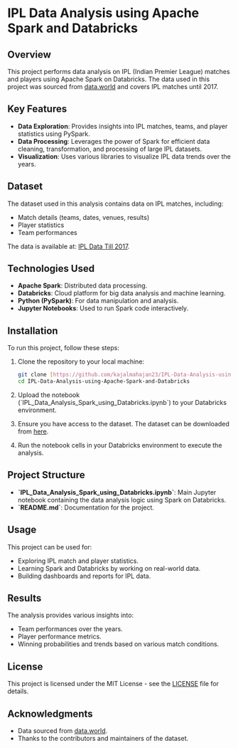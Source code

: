 
# IPL Data Analysis using Apache Spark and Databricks

## Overview

This project performs data analysis on IPL (Indian Premier League) matches and players using Apache Spark on Databricks. The data used in this project was sourced from [data.world](https://data.world/raghu543/ipl-data-till-2017) and covers IPL matches until 2017.

## Key Features

- **Data Exploration**: Provides insights into IPL matches, teams, and player statistics using PySpark.
- **Data Processing**: Leverages the power of Spark for efficient data cleaning, transformation, and processing of large IPL datasets.
- **Visualization**: Uses various libraries to visualize IPL data trends over the years.

## Dataset

The dataset used in this analysis contains data on IPL matches, including:

- Match details (teams, dates, venues, results)
- Player statistics
- Team performances

The data is available at: [IPL Data Till 2017](https://data.world/raghu543/ipl-data-till-2017).

## Technologies Used

- **Apache Spark**: Distributed data processing.
- **Databricks**: Cloud platform for big data analysis and machine learning.
- **Python (PySpark)**: For data manipulation and analysis.
- **Jupyter Notebooks**: Used to run Spark code interactively.

## Installation

To run this project, follow these steps:

1. Clone the repository to your local machine:
   ```bash
   git clone [https://github.com/kajalmahajan23/IPL-Data-Analysis-using-Apache-Spark-and-Databricks](https://github.com/kajalmahajan23/IPL-Data-Analysis-using-Apache-Spark-and-Databricks.git)
   cd IPL-Data-Analysis-using-Apache-Spark-and-Databricks
   ```

2. Upload the notebook (\`IPL_Data_Analysis_Spark_using_Databricks.ipynb\`) to your Databricks environment.

3. Ensure you have access to the dataset. The dataset can be downloaded from [here](https://data.world/raghu543/ipl-data-till-2017).

4. Run the notebook cells in your Databricks environment to execute the analysis.

## Project Structure

- **\`IPL_Data_Analysis_Spark_using_Databricks.ipynb\`**: Main Jupyter notebook containing the data analysis logic using Spark on Databricks.
- **\`README.md\`**: Documentation for the project.

## Usage

This project can be used for:

- Exploring IPL match and player statistics.
- Learning Spark and Databricks by working on real-world data.
- Building dashboards and reports for IPL data.

## Results

The analysis provides various insights into:

- Team performances over the years.
- Player performance metrics.
- Winning probabilities and trends based on various match conditions.

## License

This project is licensed under the MIT License - see the [LICENSE](LICENSE) file for details.

## Acknowledgments

- Data sourced from [data.world](https://data.world/raghu543/ipl-data-till-2017).
- Thanks to the contributors and maintainers of the dataset.
